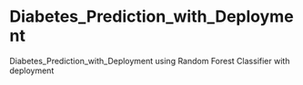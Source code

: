 # Diabetes_Prediction_with_Deployment
Diabetes_Prediction_with_Deployment using Random Forest Classifier with deployment
